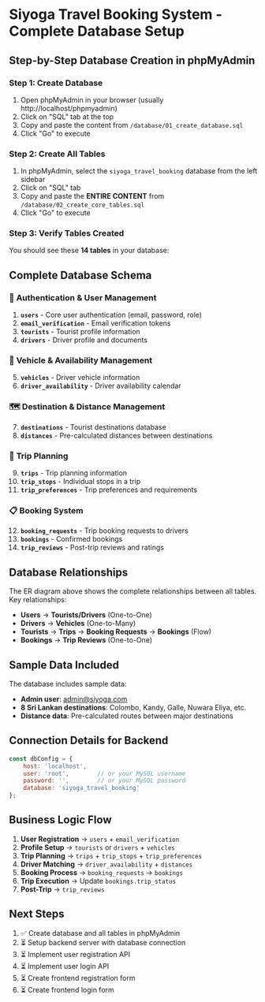 # Siyoga Travel Booking System - Complete Database Setup

## Step-by-Step Database Creation in phpMyAdmin

### Step 1: Create Database
1. Open phpMyAdmin in your browser (usually http://localhost/phpmyadmin)
2. Click on "SQL" tab at the top
3. Copy and paste the content from `/database/01_create_database.sql`
4. Click "Go" to execute

### Step 2: Create All Tables
1. In phpMyAdmin, select the `siyoga_travel_booking` database from the left sidebar
2. Click on "SQL" tab
3. Copy and paste the **ENTIRE CONTENT** from `/database/02_create_core_tables.sql`
4. Click "Go" to execute

### Step 3: Verify Tables Created
You should see these **14 tables** in your database:

## Complete Database Schema

### 🔐 **Authentication & User Management**
1. **`users`** - Core user authentication (email, password, role)
2. **`email_verification`** - Email verification tokens
3. **`tourists`** - Tourist profile information
4. **`drivers`** - Driver profile and documents

### 🚗 **Vehicle & Availability Management**
5. **`vehicles`** - Driver vehicle information
6. **`driver_availability`** - Driver availability calendar

### 🗺️ **Destination & Distance Management**
7. **`destinations`** - Tourist destinations database
8. **`distances`** - Pre-calculated distances between destinations

### 🧳 **Trip Planning**
9. **`trips`** - Trip planning information
10. **`trip_stops`** - Individual stops in a trip
11. **`trip_preferences`** - Trip preferences and requirements

### 📋 **Booking System**
12. **`booking_requests`** - Trip booking requests to drivers
13. **`bookings`** - Confirmed bookings
14. **`trip_reviews`** - Post-trip reviews and ratings

## Database Relationships

The ER diagram above shows the complete relationships between all tables. Key relationships:

- **Users** → **Tourists/Drivers** (One-to-One)
- **Drivers** → **Vehicles** (One-to-Many)
- **Tourists** → **Trips** → **Booking Requests** → **Bookings** (Flow)
- **Bookings** → **Trip Reviews** (One-to-One)

## Sample Data Included

The database includes sample data:
- **Admin user**: admin@siyoga.com
- **8 Sri Lankan destinations**: Colombo, Kandy, Galle, Nuwara Eliya, etc.
- **Distance data**: Pre-calculated routes between major destinations

## Connection Details for Backend

```javascript
const dbConfig = {
    host: 'localhost',
    user: 'root',        // or your MySQL username
    password: '',        // or your MySQL password
    database: 'siyoga_travel_booking'
};
```

## Business Logic Flow

1. **User Registration** → `users` + `email_verification`
2. **Profile Setup** → `tourists` or `drivers` + `vehicles`
3. **Trip Planning** → `trips` + `trip_stops` + `trip_preferences`
4. **Driver Matching** → `driver_availability` + `distances`
5. **Booking Process** → `booking_requests` → `bookings`
6. **Trip Execution** → Update `bookings.trip_status`
7. **Post-Trip** → `trip_reviews`

## Next Steps

1. ✅ Create database and all tables in phpMyAdmin
2. ⏳ Setup backend server with database connection
3. ⏳ Implement user registration API
4. ⏳ Implement user login API
5. ⏳ Create frontend registration form
6. ⏳ Create frontend login form
